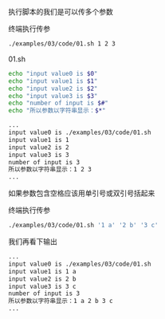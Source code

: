 
执行脚本的我们是可以传多个参数


终端执行传参
```bash
./examples/03/code/01.sh 1 2 3
```

01.sh
```bash
echo "input value0 is $0"
echo "input value1 is $1"
echo "input value2 is $2"
echo "input value3 is $3"
echo "number of input is $#"
echo "所以参数以字符串显示：$*"

...
input value0 is ./examples/03/code/01.sh
input value1 is 1
input value2 is 2
input value3 is 3
number of input is 3
所以参数以字符串显示：1 2 3
...
```

如果参数包含空格应该用单引号或双引号括起来

终端执行传参
```bash
./examples/03/code/01.sh '1 a' '2 b' '3 c'
```

我们再看下输出
```bash
...
input value0 is ./examples/03/code/01.sh
input value1 is 1 a
input value2 is 2 b
input value3 is 3 c
number of input is 3
所以参数以字符串显示：1 a 2 b 3 c
...
```